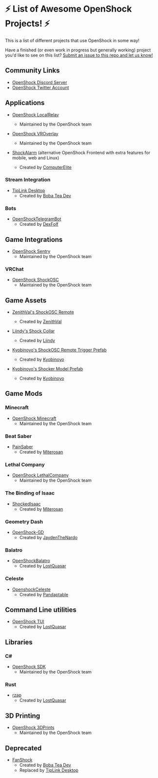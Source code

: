 # ⚡ List of Awesome OpenShock Projects! ⚡

This is a list of different projects that use OpenShock in some way!

Have a finished (or even work in progress but generally working) project you'd like to see on this
list? [Submit an issue to this repo and let us know!](https://github.com/OpenShock/awesome-openshock/issues)

## Community Links

- [OpenShock Discord Server](https://discord.gg/OpenShock)
- [OpenShock Twitter Account](https://twitter.com/OpenShockORG)

## Applications

- [OpenShock LocalRelay](https://github.com/OpenShock/LocalRelay)
  - Maintained by the OpenShock team

- [OpenShock VROverlay](https://github.com/OpenShock/VROverlay)
  - Maintained by the OpenShock team

- [ShockAlarm](https://github.com/ComputerElite/ShockAlarmApp) (alternative OpenShock Frontend with extra features for mobile, web and Linux)
  - Created by [ComputerElite](https://github.com/ComputerElite/)

### Stream Integration

- [TipLink Desktop](https://bobadev.gumroad.com/l/tiplink)
  - Created by [Boba Tea Dev](https://bobadev.gumroad.com/)

### Bots

- [OpenShockTelegramBot](https://github.com/DexFolf/OpenShockTelegramBot)
  - Created by [DexFolf](https://github.com/DexFolf)

## Game Integrations

- [OpenShock Sentry](https://github.com/OpenShock/Sentry)
  - Maintained by the OpenShock team

### VRChat

- [OpenShock ShockOSC](https://github.com/OpenShock/ShockOSC)
  - Maintained by the OpenShock team

## Game Assets

- [ZenithVal's ShockOSC Remote](https://zenithval.booth.pm/items/6531509)
  - Created by [ZenithVal](https://github.com/ZenithVal)

- [Liindy's Shock Collar](https://liindy.gumroad.com/l/Shock)
  - Created by [Liindy](https://liindy.gumroad.com)

- [Kyobinoyo's ShockOSC Remote Trigger Prefab](https://kyobinoyo.gumroad.com/l/xhxukh)
  - Created by [Kyobinoyo](https://kyobinoyo.gumroad.com)

- [Kyobinoyo's Shocker Model Prefab](https://kyobinoyo.gumroad.com/l/idkbu)
  - Created by [Kyobinoyo](https://kyobinoyo.gumroad.com)

## Game Mods

### Minecraft

- [OpenShock Minecraft](https://github.com/OpenShock/Integrations.Minecraft)
  - Maintained by the OpenShock team

### Beat Saber

- [PainSaber](https://github.com/miterosan/PainSaber)
  - Created by [Miterosan](https://github.com/miterosan)

### Lethal Company

- [OpenShock LethalCompany](https://github.com/OpenShock/Integrations.LethalCompany)
  - Maintained by the OpenShock team

### The Binding of Isaac

- [ShockedIsaac](https://github.com/miterosan/ShockedIsaac)
  - Created by [Miterosan](https://github.com/miterosan)

### Geometry Dash

- [OpenShock-GD](https://github.com/JaydenTheNardo/OpenShock-GD)
  - Created by [JaydenTheNardo](https://github.com/JaydenTheNardo)

### Balatro

- [OpenShockBalatro](https://github.com/LostQuasar/OpenShockBalatro)
  - Created by [LostQuasar](https://github.com/LostQuasar)
 
### Celeste
- [OpenshockCeleste](https://github.com/Pandaptable/openshock-celeste)
  - Created by [Pandaptable](https://github.com/Pandaptable)

## Command Line utilities

- [OpenShock TUI](https://github.com/LostQuasar/openshock-tui)
  - Created by [LostQuasar](https://github.com/LostQuasar)

## Libraries

### C#

- [OpenShock SDK](https://github.com/OpenShock/SDK.CSharp)
  - Maintained by the OpenShock team

### Rust

- [rzap](https://github.com/LostQuasar/rzap)
  - Created by [LostQuasar](https://github.com/LostQuasar)

## 3D Printing

- [OpenShock 3DPrints](https://github.com/OpenShock/3DPrints)
  - Maintained by the OpenShock team

 ## Deprecated

- [FanShock](https://bobadev.gumroad.com/l/fanshock)
  - Created by [Boba Tea Dev](https://bobadev.gumroad.com/)
  - Replaced by [TipLink Desktop](https://bobadev.gumroad.com/l/tiplink)
